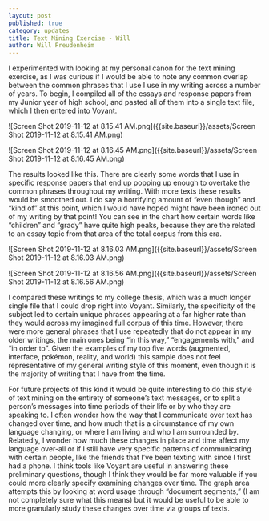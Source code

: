 ```yaml
---
layout: post
published: true
category: updates
title: Text Mining Exercise - Will
author: Will Freudenheim
---
```

I experimented with looking at my personal canon for the text mining exercise, as I was curious if I would be able to note any common overlap between the common phrases that I use I use in my writing across a number of years. To begin, I compiled all of the essays and response papers from my Junior year of high school, and pasted all of them into a single text file, which I then entered into Voyant.

![Screen Shot 2019-11-12 at 8.15.41 AM.png]({{site.baseurl}}/assets/Screen Shot 2019-11-12 at 8.15.41 AM.png)

![Screen Shot 2019-11-12 at 8.16.45 AM.png]({{site.baseurl}}/assets/Screen Shot 2019-11-12 at 8.16.45 AM.png)


The results looked like this. There are clearly some words that I use in specific response papers that end up popping up enough to overtake the common phrases throughout my writing. With more texts these results would be smoothed out. I do say a horrifying amount of “even though” and “kind of”  at this point, which I would have hoped might have been ironed out of my writing by that point! You can see in the chart how certain words like “children” and “grady” have quite high peaks, because they are the related to an essay topic from that area of the total corpus from this era.

![Screen Shot 2019-11-12 at 8.16.03 AM.png]({{site.baseurl}}/assets/Screen Shot 2019-11-12 at 8.16.03 AM.png)

![Screen Shot 2019-11-12 at 8.16.56 AM.png]({{site.baseurl}}/assets/Screen Shot 2019-11-12 at 8.16.56 AM.png)


I compared these writings to my college thesis, which was a much longer single file that I could drop right into Voyant. Similarly, the specificity of the subject led to certain unique phrases appearing at a far higher rate than they would across my imagined full corpus of this time. However, there were more general phrases that I use repeatedly that do not appear in my older writings, the main ones being “in this way,” “engagements with,” and “in order to”. Given the examples of my top five words (augmented, interface, pokémon, reality, and world) this sample does not feel representative of my general writing style of this moment, even though it is the majority of writing that I have from the time.


For future projects of this kind it would be quite interesting to do this style of text mining on the entirety of someone’s text messages, or to split a person’s messages into time periods of their life or by who they are speaking to. I often wonder how the way that I communicate over text has changed over time, and how much that is a circumstance of my own language changing, or where I am living and who I am surrounded by. Relatedly, I wonder how much these changes in place and time affect my language over-all or if I still have very specific patterns of communicating with certain people, like the friends that I’ve been texting with since I first had a phone. I think tools like Voyant are useful in answering these preliminary questions, though I think they would be far more valuable if you could more clearly specify examining changes over time. The graph area attempts this by looking at word usage through “document segments,” (I am not completely sure what this means) but it would be useful to be able to more granularly study these changes over time via groups of texts. 